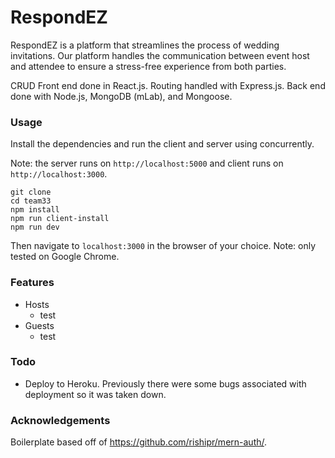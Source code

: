 # RespondEZ

RespondEZ is a platform that streamlines the process of wedding invitations. Our platform handles the communication between event host and attendee to ensure a stress-free experience from both parties.

CRUD
Front end done in React.js. Routing handled with Express.js. Back end done with Node.js, MongoDB (mLab), and Mongoose.

### Usage

Install the dependencies and run the client and server using concurrently.

Note: the server runs on ```http://localhost:5000``` and client runs on ```http://localhost:3000```.

```
git clone
cd team33
npm install
npm run client-install
npm run dev 
```
Then navigate to `localhost:3000` in the browser of your choice.
Note: only tested on Google Chrome.

### Features

- Hosts
  - test
- Guests
  - test

### Todo

- Deploy to Heroku. Previously there were some bugs associated with deployment so it was taken down.

### Acknowledgements

Boilerplate based off of https://github.com/rishipr/mern-auth/.
